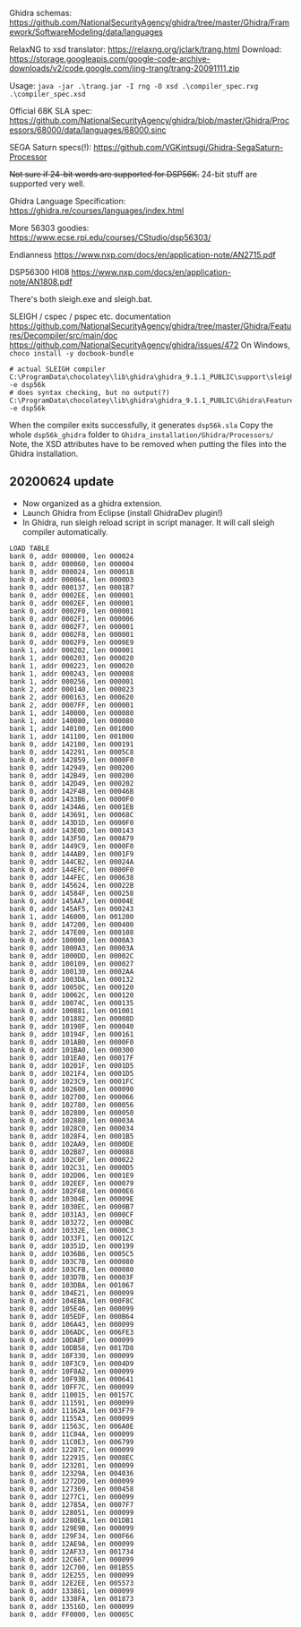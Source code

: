 Ghidra schemas: https://github.com/NationalSecurityAgency/ghidra/tree/master/Ghidra/Framework/SoftwareModeling/data/languages

RelaxNG to xsd translator: https://relaxng.org/jclark/trang.html
Download: https://storage.googleapis.com/google-code-archive-downloads/v2/code.google.com/jing-trang/trang-20091111.zip

Usage: `java -jar .\trang.jar -I rng -O xsd .\compiler_spec.rxg .\compiler_spec.xsd`

Official 68K SLA spec:
https://github.com/NationalSecurityAgency/ghidra/blob/master/Ghidra/Processors/68000/data/languages/68000.sinc

SEGA Saturn specs(!):
https://github.com/VGKintsugi/Ghidra-SegaSaturn-Processor

~~Not sure if 24-bit words are supported for DSP56K.~~ 24-bit stuff are supported very well.

Ghidra Language Specification: https://ghidra.re/courses/languages/index.html

More 56303 goodies: https://www.ecse.rpi.edu/courses/CStudio/dsp56303/

Endianness
https://www.nxp.com/docs/en/application-note/AN2715.pdf

DSP56300 HI08 
https://www.nxp.com/docs/en/application-note/AN1808.pdf

There's both sleigh.exe and sleigh.bat.

SLEIGH / cspec / pspec etc. documentation
https://github.com/NationalSecurityAgency/ghidra/tree/master/Ghidra/Features/Decompiler/src/main/doc
https://github.com/NationalSecurityAgency/ghidra/issues/472
On Windows, `choco install -y docbook-bundle`
```
# actual SLEIGH compiler
C:\ProgramData\chocolatey\lib\ghidra\ghidra_9.1.1_PUBLIC\support\sleigh.bat -e dsp56k
# does syntax checking, but no output(?)
C:\ProgramData\chocolatey\lib\ghidra\ghidra_9.1.1_PUBLIC\Ghidra\Features\Decompiler\os\win64\sleigh.exe -e dsp56k
```
When the compiler exits successfully, it generates `dsp56k.sla`
Copy the whole `dsp56k_ghidra` folder to `Ghidra_installation/Ghidra/Processors/`
Note, the XSD attributes have to be removed when putting the files into the Ghidra installation.

## 20200624 update

- Now organized as a ghidra extension.
- Launch Ghidra from Eclipse (install GhidraDev plugin!)
- In Ghidra, run sleigh reload script in script manager. It will call sleigh compiler automatically.

```
LOAD TABLE
bank 0, addr 000000, len 000024
bank 0, addr 000060, len 000004
bank 0, addr 000024, len 00001B
bank 0, addr 000064, len 0000D3
bank 0, addr 000137, len 0001B7
bank 0, addr 0002EE, len 000001
bank 0, addr 0002EF, len 000001
bank 0, addr 0002F0, len 000001
bank 0, addr 0002F1, len 000006
bank 0, addr 0002F7, len 000001
bank 0, addr 0002F8, len 000001
bank 0, addr 0002F9, len 0000E9
bank 1, addr 000202, len 000001
bank 1, addr 000203, len 000020
bank 1, addr 000223, len 000020
bank 1, addr 000243, len 000008
bank 1, addr 000256, len 000001
bank 2, addr 000140, len 000023
bank 2, addr 000163, len 000620
bank 2, addr 0007FF, len 000001
bank 1, addr 140000, len 000080
bank 1, addr 140080, len 000080
bank 1, addr 140100, len 001000
bank 1, addr 141100, len 001000
bank 0, addr 142100, len 000191
bank 0, addr 142291, len 0005C8
bank 0, addr 142859, len 0000F0
bank 0, addr 142949, len 000200
bank 0, addr 142B49, len 000200
bank 0, addr 142D49, len 000202
bank 0, addr 142F4B, len 00046B
bank 0, addr 1433B6, len 0000F0
bank 0, addr 1434A6, len 0001EB
bank 0, addr 143691, len 00068C
bank 0, addr 143D1D, len 0000F0
bank 0, addr 143E0D, len 000143
bank 0, addr 143F50, len 000A79
bank 0, addr 1449C9, len 0000F0
bank 0, addr 144AB9, len 0001F9
bank 0, addr 144CB2, len 00024A
bank 0, addr 144EFC, len 0000F0
bank 0, addr 144FEC, len 000638
bank 0, addr 145624, len 00022B
bank 0, addr 14584F, len 000258
bank 0, addr 145AA7, len 00004E
bank 0, addr 145AF5, len 000243
bank 1, addr 146000, len 001200
bank 0, addr 147200, len 000400
bank 2, addr 147E00, len 000108
bank 0, addr 100000, len 0000A3
bank 0, addr 1000A3, len 00003A
bank 0, addr 1000DD, len 00002C
bank 0, addr 100109, len 000027
bank 0, addr 100130, len 0002AA
bank 0, addr 1003DA, len 000132
bank 0, addr 10050C, len 000120
bank 0, addr 10062C, len 000120
bank 0, addr 10074C, len 000135
bank 0, addr 100881, len 001001
bank 0, addr 101882, len 00008D
bank 0, addr 10190F, len 000040
bank 0, addr 10194F, len 000161
bank 0, addr 101AB0, len 0000F0
bank 0, addr 101BA0, len 000300
bank 0, addr 101EA0, len 00017F
bank 0, addr 10201F, len 0001D5
bank 0, addr 1021F4, len 0001D5
bank 0, addr 1023C9, len 0001FC
bank 0, addr 102600, len 000090
bank 0, addr 102700, len 000066
bank 0, addr 102780, len 000056
bank 0, addr 102800, len 000050
bank 0, addr 102880, len 00003A
bank 0, addr 1028C0, len 000034
bank 0, addr 1028F4, len 0001B5
bank 0, addr 102AA9, len 0000DE
bank 0, addr 102B87, len 000088
bank 0, addr 102C0F, len 000022
bank 0, addr 102C31, len 0000D5
bank 0, addr 102D06, len 0001E9
bank 0, addr 102EEF, len 000079
bank 0, addr 102F68, len 0000E6
bank 0, addr 10304E, len 00009E
bank 0, addr 1030EC, len 0000B7
bank 0, addr 1031A3, len 0000CF
bank 0, addr 103272, len 0000BC
bank 0, addr 10332E, len 0000C3
bank 0, addr 1033F1, len 00012C
bank 0, addr 10351D, len 000199
bank 0, addr 1036B6, len 0005C5
bank 0, addr 103C7B, len 000080
bank 0, addr 103CFB, len 000080
bank 0, addr 103D7B, len 00003F
bank 0, addr 103DBA, len 001067
bank 0, addr 104E21, len 000099
bank 0, addr 104EBA, len 000F8C
bank 0, addr 105E46, len 000099
bank 0, addr 105EDF, len 000B64
bank 0, addr 106A43, len 000099
bank 0, addr 106ADC, len 006FE3
bank 0, addr 10DABF, len 000099
bank 0, addr 10DB58, len 0017D8
bank 0, addr 10F330, len 000099
bank 0, addr 10F3C9, len 0004D9
bank 0, addr 10F8A2, len 000099
bank 0, addr 10F93B, len 000641
bank 0, addr 10FF7C, len 000099
bank 0, addr 110015, len 00157C
bank 0, addr 111591, len 000099
bank 0, addr 11162A, len 003F79
bank 0, addr 1155A3, len 000099
bank 0, addr 11563C, len 006A0E
bank 0, addr 11C04A, len 000099
bank 0, addr 11C0E3, len 006799
bank 0, addr 12287C, len 000099
bank 0, addr 122915, len 0008EC
bank 0, addr 123201, len 000099
bank 0, addr 12329A, len 004036
bank 0, addr 1272D0, len 000099
bank 0, addr 127369, len 000458
bank 0, addr 1277C1, len 000099
bank 0, addr 12785A, len 0007F7
bank 0, addr 128051, len 000099
bank 0, addr 1280EA, len 001DB1
bank 0, addr 129E9B, len 000099
bank 0, addr 129F34, len 000F66
bank 0, addr 12AE9A, len 000099
bank 0, addr 12AF33, len 001734
bank 0, addr 12C667, len 000099
bank 0, addr 12C700, len 001B55
bank 0, addr 12E255, len 000099
bank 0, addr 12E2EE, len 005573
bank 0, addr 133861, len 000099
bank 0, addr 1338FA, len 001873
bank 0, addr 13516D, len 000099
bank 0, addr FF0000, len 00005C
```

